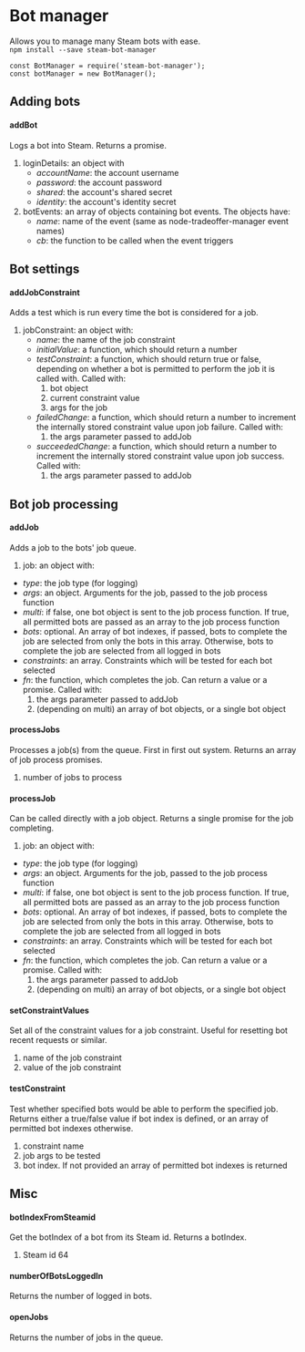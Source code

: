 # Bot manager
Allows you to manage many Steam bots with ease.  
`npm install --save steam-bot-manager`
```
const BotManager = require('steam-bot-manager');
const botManager = new BotManager();
```
## Adding bots
#### addBot
Logs a bot into Steam. Returns a promise.

1. loginDetails: an object with
   * *accountName*: the account username
   * *password*: the account password
   * *shared*: the account's shared secret
   * *identity*: the account's identity secret
2. botEvents: an array of objects containing bot events. The objects have:
   * *name*: name of the event (same as node-tradeoffer-manager event names)
   * *cb*: the function to be called when the event triggers

## Bot settings
#### addJobConstraint
Adds a test which is run every time the bot is considered for a job.

1. jobConstraint:  an object with:
   * *name*: the name of the job constraint
   * *initialValue*: a function, which should return a number
   * *testConstraint*: a function, which should return true or false, depending on whether a bot is permitted to perform the job it is called with. Called with:
     1. bot object
     2. current constraint value
     3. args for the job
   * *failedChange*: a function, which should return a number to increment the internally stored constraint value upon job failure. Called with:
     1. the args parameter passed to addJob
   * *succeededChange*: a function, which should return a number to increment the internally stored constraint value upon job success. Called with:
     1. the args parameter passed to addJob

## Bot job processing
#### addJob
Adds a job to the bots' job queue.
1. job: an object with:
  * *type*: the job type (for logging)
  * *args*: an object. Arguments for the job, passed to the job process function
  * *multi*: if false, one bot object is sent to the job process function. If true, all permitted bots are passed as an array to the job process function
  * *bots*: optional. An array of bot indexes, if passed, bots to complete the job are selected from only the bots in this array. Otherwise, bots to complete the job are selected from all logged in bots
  * *constraints*: an array. Constraints which will be tested for each bot selected
  * *fn*: the function, which completes the job. Can return a value or a promise. Called with:
    1. the args parameter passed to addJob
    2. (depending on multi) an array of bot objects, or a single bot object

#### processJobs
Processes a job(s) from the queue. First in first out system. Returns an array of job process promises.
1. number of jobs to process

#### processJob
Can be called directly with a job object. Returns a single promise for the job completing.
1. job: an object with:
  * *type*: the job type (for logging)
  * *args*: an object. Arguments for the job, passed to the job process function
  * *multi*: if false, one bot object is sent to the job process function. If true, all permitted bots are passed as an array to the job process function
  * *bots*: optional. An array of bot indexes, if passed, bots to complete the job are selected from only the bots in this array. Otherwise, bots to complete the job are selected from all logged in bots
  * *constraints*: an array. Constraints which will be tested for each bot selected
  * *fn*: the function, which completes the job. Can return a value or a promise. Called with:
    1. the args parameter passed to addJob
    2. (depending on multi) an array of bot objects, or a single bot object

#### setConstraintValues
Set all of the constraint values for a job constraint. Useful for resetting bot recent requests or similar.  
1. name of the job constraint
2. value of the job constraint

#### testConstraint
Test whether specified bots would be able to perform the specified job. Returns either a true/false value if bot index is defined, or an array of permitted bot indexes otherwise.  
1. constraint name
2. job args to be tested
3. bot index. If not provided an array of permitted bot indexes is returned

## Misc
#### botIndexFromSteamid
Get the botIndex of a bot from its Steam id. Returns a botIndex.
1. Steam id 64

#### numberOfBotsLoggedIn
Returns the number of logged in bots.

#### openJobs
Returns the number of jobs in the queue.
